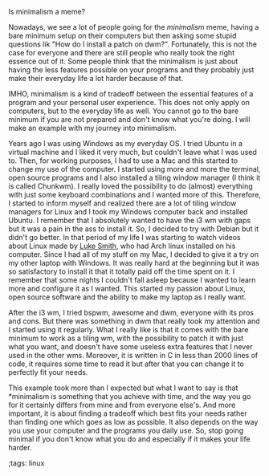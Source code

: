 Is minimalism a meme?

Nowadays, we see a lot of people going for the *minimalism* meme, having a bare minimum setup on their computers but then asking some stupid questions lik "How do I install a patch on dwm?". Fortunately, this is not the case for everyone and there are still people who really took the right essence out of it. Some people think that the minimalism is just about having the less features possible on your programs and they probably just make their everyday life a lot harder because of that.

IMHO, minimalism is a kind of tradeoff between the essential features of a program and your personal user experience. This does not only apply on computers, but to the everyday life as well. You cannot go to the bare minimum if you are not prepared and don't know what you're doing. I will make an example with my journey into minimalism.

Years ago I was using Windows as my everyday OS. I tried Ubuntu in a virtual machine and I liked it very much, but couldn't leave what I was used to. Then, for working purposes, I had to use a Mac and this started to change my use of the computer. I started using more and more the terminal, open source programs and I also installed a tiling window manager (I think it is called Chunkwm). I really loved the possibility to do (almost) everything with just some keyboard combinations and I wanted more of this. Therefore, I started to inform myself and realized there are a lot of tiling window managers for Linux and I took my Windows computer back and installed Ubuntu. I remember that I absolutely wanted to have the i3 wm with gaps but it was a pain in the ass to install it. So, I decided to try with Debian but it didn't go better. In that period of my life I was starting to watch videos about Linux made by [Luke Smith](https://lukesmith.xyz/), who had Arch linux installed on his computer. Since I had all of my stuff on my Mac, I decided to give it a try on my other laptop with Windows. It was really hard at the beginning but it was so satisfactory to install it that it totally paid off the time spent on it. I remember that some nights I couldn't fall asleep because I wanted to learn more and configure it as I wanted. This started my passion about Linux, open source software and the ability to make my laptop as I really want.

After the i3 wm, I tried bspwm, awesome and dwm, everyone with its pros and cons. But there was something in dwm that really took my attention and I started using it regularly. What I really like is that it comes with the bare minimum to work as a tiling wm, with the possibility to patch it with just what you want, and doesn't have some useless extra features that I never used in the other wms. Moreover, it is written in C in less than 2000 lines of code, it requires some time to read it but after that you can change it to perfectly fit your needs.

This example took more than I expected but what I want to say is that *minimalism</i> is something that you achieve with time, and the way you go for it certainly differs from mine and from everyone else's. And more important, it is about finding a tradeoff which best fits your needs rather than finding one which goes as low as possible. It also depends on the way you use your computer and the programs you daily use. So, stop going minimal if you don't know what you do and especially if it makes your life harder.

;tags: linux

